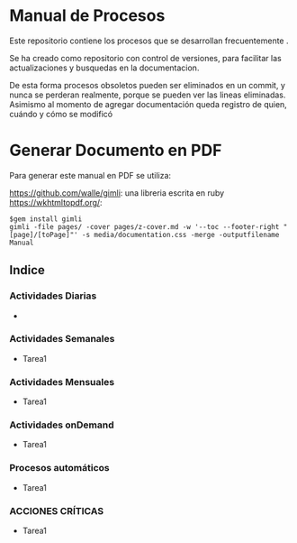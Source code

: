 # Manual de Procesos   #

Este repositorio contiene los procesos que se desarrollan frecuentemente .

Se ha creado como repositorio con control de versiones, para facilitar las actualizaciones y busquedas en la documentacion.

De esta forma procesos obsoletos pueden ser eliminados en un commit, y nunca se perderan realmente, porque se pueden ver las lineas eliminadas. Asimismo al momento de agregar documentación queda registro de quien, cuándo y cómo se modificó

# Generar Documento en PDF

Para generar este manual en PDF se utiliza:

https://github.com/walle/gimli: una libreria escrita en ruby
https://wkhtmltopdf.org/:

```
$gem install gimli
gimli -file pages/ -cover pages/z-cover.md -w '--toc --footer-right "[page]/[toPage]"' -s media/documentation.css -merge -outputfilename Manual
```

## Indice ###

### Actividades Diarias

* 


### Actividades Semanales

* Tarea1


### Actividades Mensuales

* Tarea1



### Actividades onDemand

* Tarea1


### Procesos automáticos

* Tarea1



### ACCIONES CRÍTICAS

* Tarea1

